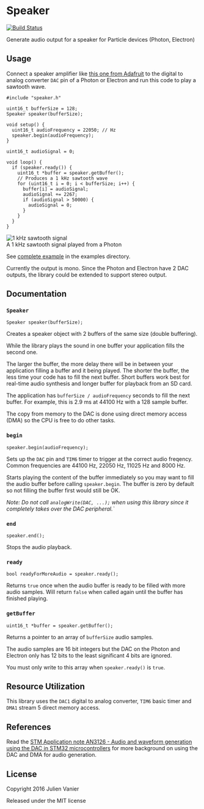 # Speaker
[![Build Status](https://travis-ci.org/monkbroc/particle-speaker.svg?branch=master)](https://travis-ci.org/monkbroc/particle-speaker)

Generate audio output for a speaker for Particle devices (Photon, Electron)

## Usage

Connect a speaker amplifier like [this one from Adafruit](https://www.adafruit.com/product/2130) to the digital to analog converter `DAC` pin of a Photon or Electron and run this code to play a sawtooth wave.

```
#include "speaker.h"

uint16_t bufferSize = 128;
Speaker speaker(bufferSize);

void setup() {
  uint16_t audioFrequency = 22050; // Hz
  speaker.begin(audioFrequency);
}

uint16_t audioSignal = 0;

void loop() {
  if (speaker.ready()) {
    uint16_t *buffer = speaker.getBuffer();
    // Produces a 1 kHz sawtooth wave
    for (uint16_t i = 0; i < bufferSize; i++) {
      buffer[i] = audioSignal;
      audioSignal += 2267;
      if (audioSignal > 50000) {
        audioSignal = 0;
      }
    }
  }
}
```

![1 kHz sawtooth signal](docs/speaker%201kHz%20sawtooth%20signal.png)<br>
A 1 kHz sawtooth signal played from a Photon

See [complete example](examples/sawtooth/sawtooth.ino) in the examples directory.

Currently the output is mono. Since the Photon and Electron have 2 DAC outputs, the library could be extended to support stereo output.

## Documentation

### `Speaker`

`Speaker speaker(bufferSize);`

Creates a speaker object with 2 buffers of the same size (double buffering).

While the library plays the sound in one buffer your application fills the second one.

The larger the buffer, the more delay there will be in between your application filling a buffer and it being played. The shorter the buffer, the less time your code has to fill the next buffer. Short buffers work best for real-time audio synthesis and longer buffer for playback from an SD card.

The application has `bufferSize / audioFrequency` seconds to fill the next buffer. For example, this is 2.9 ms at 44100 Hz with a 128 sample buffer.

The copy from memory to the DAC is done using direct memory access (DMA) so the CPU is free to do other tasks.

### `begin`

`speaker.begin(audioFrequency);`

Sets up the `DAC` pin and `TIM6` timer to trigger at the correct audio freqency. Common frequencies are 44100 Hz, 22050 Hz, 11025 Hz and 8000 Hz.

Starts playing the content of the buffer immediately so you may want to fill the audio buffer before calling `speaker.begin`. The buffer is zero by default so not filling the buffer first would still be OK.

_Note: Do not call `analogWrite(DAC, ...);` when using this library since it completely takes over the DAC peripheral.`_

### `end`

`speaker.end();`

Stops the audio playback.

### `ready`

`bool readyForMoreAudio = speaker.ready();`

Returns `true` once when the audio buffer is ready to be filled with more audio samples.  Will return `false` when called again until the buffer has finished playing.

### `getBuffer`

`uint16_t *buffer = speaker.getBuffer();`

Returns a pointer to an array of `bufferSize` audio samples.

The audio samples are 16 bit integers but the DAC on the Photon and Electron only has 12 bits to the least significant 4 bits are ignored.

You must only write to this array when `speaker.ready()` is `true`.

## Resource Utilization

This library uses the `DAC1` digital to analog converter, `TIM6` basic timer and `DMA1` stream 5 direct memory access.

## References

Read the [STM Application note AN3126 - Audio and waveform generation using the DAC in STM32 microcontrollers](http://www.st.com/content/ccc/resource/technical/document/application_note/05/fb/41/91/39/02/4d/1e/CD00259245.pdf/files/CD00259245.pdf/jcr:content/translations/en.CD00259245.pdf) for more background on using the DAC and DMA for audio generation.

## License
Copyright 2016 Julien Vanier

Released under the MIT license
